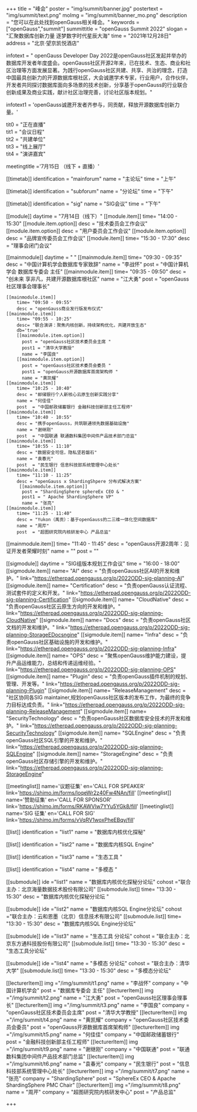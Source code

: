 +++
title = "峰会"
poster = "img/summit/banner.jpg"
postertext = "img/summit/text.png"
moImg = "img/summit/banner_mo.png"
description = "您可以在此处找到openGauss相关峰会。" 
keywords = ["openGauss","summit"]
summittitle = "openGauss Summit 2022"
slogan = "汇聚数据库创新力量 逐梦数字时代星辰大海"
time = "2021年12月28日"
address = "北京·望京凯悦酒店"
 

infotext = "	  openGauss Developer Day 2022是openGauss社区发起并举办的数据库开发者年度盛会。openGauss社区开源2年来，已在技术、生态、商业和社区治理等方面发展显著。为践行openGauss社区共建、共享、共治的理念，打造中国最具创新力的开源数据库根社区，大会诚邀学术专家，行业用户，合作伙伴，开发者共同探讨数据库面向多场景的技术创新，分享基于openGauss的行业联合创新成果及商业实践，献计社区治理完善，讨论社区版本规划。"

infotext1 = 'openGauss诚邀开发者齐参与，同贡献，释放开源数据库创新力量。'

tit0 = "正在直播"  
tit1 = "会议日程"  
tit2 = "共建单位"   
tit3 = "线上展厅"   
tit4 = "演讲嘉宾"   

meetingtitle ='7月15日 （线下 + 直播）'


[[timetab]]
identification = "mainforum"
name = "主论坛"
time = "上午"

[[timetab]]
identification = "subforum"
name = "分论坛"
time = "下午"

[[timetab]]
identification = "sig"
name = "SIG会议"
time = "下午"



[[module]] 
    daytime = "7月14日（线下）" 
    [[module.item]]
        time= "14:00 - 15:30"
        [[module.item.option]]
        desc = "技术委员会工作会议"
        [[module.item.option]]
        desc = "用户委员会工作会议"
        [[module.item.option]]
        desc = "品牌宣传委员会工作会议" 
    [[module.item]]
        time= "15:30 - 17:30"
        desc = "理事会闭门会议"


[[mainmodule]] 
    daytime = " " 
    [[mainmodule.item]]
        time= "09:30 - 09:35"
        desc = "中国计算机学会数据库专家致辞"
        name = "李战怀"
        post  = "中国计算机学会 数据库专委会 主任"
    [[mainmodule.item]]
        time= "09:35 - 09:50"
        desc = "创未来 享非凡，共建开源数据库根社区"
        name = "江大勇"
        post  = "openGauss社区理事会理事长" 
        
    [[mainmodule.item]]
        time= "09:50 - 09:55"
        desc = "openGauss商业发行版发布仪式" 
    [[mainmodule.item]]
        time= "09:55 - 10:25"
        desc= "联合演讲：聚焦内核创新，持续架构优化，共建开放生态"
        db='true'
        [[mainmodule.item.option]]
          post = "openGauss社区技术委员会主席 " 
          post1 = "清华大学教授" 
          name = "李国良"
        [[mainmodule.item.option]]
          post = "openGauss社区技术委员会委员 " 
          post1 = "openGauss开源数据库首席架构师 " 
          name = "黄凯耀"  
    [[mainmodule.item]]
        time= "10:25 - 10:40"
        desc = "邮储银行个人新核心云原生创新实践分享"
        name = "何佳佳"
        post  = "中国邮政储蓄银行 金融科技创新部主任工程师"
    [[mainmodule.item]]
        time= "10:40 - 10:55"
        desc = "携手openGauss，共筑联通领先数据基础设施"
        name = "谢继刚"
        post  = "中国联通 联通数科集团中间件产品技术部门总监"
    [[mainmodule.item]]
        time= "10:55 - 11:10"
        desc = "数据安全可信，隐私坚若磐石"
        name = "袁春光"
        post  = "民生银行 信息科技部系统管理中心处长"
    [[mainmodule.item]]
        time= "11:10 - 11:25"
        desc = "openGauss x ShardingShpere 分布式解决方案"
         [[mainmodule.item.option]]
          post = "ShardingSphere sphereEx CEO & " 
          post1 = " Apache ShardingSphere VP" 
          name = "张亮"   
    [[mainmodule.item]]
        time= "11:25 - 11:40"
        desc = "Yukon（禹贡）：基于openGauss的二三维一体化空间数据库"
        name = "周芹"
        post  = "超图研究院内核研发中心 产品总监"
  [[mainmodule.item]]
        time= "11:40 - 11:45"
        desc = "openGauss开源2周年：见证开发者荣耀时刻"
        name = ""
        post  = ""





[[sigmodule]]
    daytime = "SIG组版本规划工作会议"
    time = "16:00 - 18:00"
    [[sigmodule.item]]
        name= "AI"
        desc = "负责openGauss社区AI的开发和维护。"
        link="https://etherpad.opengauss.org/p/2022ODD-sig-planning-AI"
    [[sigmodule.item]]
      name= "Certification"
      desc = "负责openGauss认证流程、测试套件的定义和开发。" 
      link="https://etherpad.opengauss.org/p/2022ODD-sig-planning-Certification"
    [[sigmodule.item]]
      name= "CloudNative"
      desc = "负责openGauss社区云原生方向的开发和维护。" 
      link="https://etherpad.opengauss.org/p/2022ODD-sig-planning-CloudNative"
    [[sigmodule.item]]
      name= "Docs"
      desc = "负责openGauss社区文档的开发和维护。" 
      link="https://etherpad.opengauss.org/p/2022ODD-sig-planning-StorageEDocsngine"
    [[sigmodule.item]]
    name= "Infra"
    desc = "负责openGauss社区基础设施的开发和维护。" 
    link="https://etherpad.opengauss.org/p/2022ODD-sig-planning-Infra"
    [[sigmodule.item]]
    name= "OPS"
    desc = "聚焦openGauss维护能力建设，提升产品运维能力，总结和传递运维经验。" 
    link="https://etherpad.opengauss.org/p/2022ODD-sig-planning-OPS"
    [[sigmodule.item]]
    name= "Plugin"
    desc = "负责openGauss插件机制的规划、管理、开发等。" 
    link="https://etherpad.opengauss.org/p/2022ODD-sig-planning-Plugin"
    [[sigmodule.item]]
    name= "ReleaseManagement"
    desc = "社区协同各SIG maintainer,规划openGauss社区版本的发布工作，为最终的竞争力目标达成负责。" 
    link="https://etherpad.opengauss.org/p/2022ODD-sig-planning-ReleaseManagement"
    [[sigmodule.item]]
    name= "SecurityTechnology"
    desc = "负责openGauss社区数据库安全技术的开发和维护。" 
    link="https://etherpad.opengauss.org/p/2022ODD-sig-planning-SecurityTechnology"
    [[sigmodule.item]]
    name= "SQLEngine"
    desc = "负责openGauss社区SQL引擎的开发和维护。" 
    link="https://etherpad.opengauss.org/p/2022ODD-sig-planning-SQLEngine"
     [[sigmodule.item]]
    name= "StorageEngine"
    desc = "负责openGauss社区存储引擎的开发和维护。" 
    link="https://etherpad.opengauss.org/p/2022ODD-sig-planning-StorageEngine"
    


[[meetinglist]] 
  name='议题征集'
  en='CALL FOR SPEAKER'
  link='https://shimo.im/forms/loqeWr2z40Fw4NAn/fill'
[[meetinglist]] 
  name='赞助征集'
  en='CALL FOR SPONSOR'
  link='https://shimo.im/forms/RKAWVlw7YYu5YGk8/fill'
[[meetinglist]] 
  name='SIG 征集'
  en='CALL FOR SIG'
  link='https://shimo.im/forms/vVqRV1woxPheEBqy/fill'


[[list]]
identification = "list1"
name = "数据库内核优化探秘" 

[[list]]
identification = "list2"
name = "数据库内核SQL Engine" 

[[list]]
identification = "list3"
name = "生态工具 " 

[[list]]
identification = "list4"
name = "多模态 "  


[[submodule]]
    ide ="list1"
    name = "数据库内核优化探秘分论坛"
    cohost ="联合主办：北京海量数据技术股份有限公司"
    [[submodule.list]]
        time= "13:30 - 15:30"
        desc = "数据库内核优化探秘分论坛 "
    

[[submodule]]
    ide ="list2"
    name = "数据库内核SQL Engine分论坛"
    cohost ="联合主办：云和恩墨（北京）信息技术有限公司"
    [[submodule.list]]
        time= "13:30 - 15:30"
        desc = "数据库内核SQL Engine分论坛"
     

[[submodule]]
    ide ="list3"
    name = "生态工具 分论坛"
    cohost = "联合主办：北京东方通科技股份有限公司"
    [[submodule.list]]
        time= "13:30 - 15:30"
        desc = "生态工具分论坛" 

[[submodule]]
    ide ="list4"
    name = "多模态 分论坛"
    cohost = "联合主办：清华大学"
    [[submodule.list]]
        time= "13:30 - 15:30"
        desc = "多模态分论坛" 


[[lecturerItem]]
    img ="/img/summit/t1.png"
    name = "李战怀"
    company = "中国计算机学会"
    post = "数据库专委会 主任"
[[lecturerItem]]
    img ="/img/summit/t2.png"
    name = "江大勇" 
    post = "openGauss社区理事会理事长"
  [[lecturerItem]]
    img ="/img/summit/t3.png"
    name = "李国良"
    company = "openGauss社区技术委员会主席"
    post = "清华大学教授"
[[lecturerItem]]
    img ="/img/summit/t4.png"
    name = "黄凯耀"
    company = "openGauss社区技术委员会委员"
    post = "openGauss开源数据库首席架构师"
  [[lecturerItem]]
    img ="/img/summit/t5.png"
    name = "何佳佳"
    company = "中国邮政储蓄银行"
    post = "金融科技创新部主任工程师"
  [[lecturerItem]]
    img ="/img/summit/t9.png"
    name = "谢继刚"
    company = "中国联通"
    post = "联通数科集团中间件产品技术部门总监"
[[lecturerItem]]
    img ="/img/summit/t6.png"
    name = "袁春光"
    company = "民生银行"
    post = "信息科技部系统管理中心处长"
     [[lecturerItem]]
    img ="/img/summit/t7.png"
    name = "张亮"
    company = "ShardingSphere"
    post = "SphereEx CEO & Apache ShardingSphere PMC Chair"
[[lecturerItem]]
    img ="/img/summit/t8.png"
    name = "周芹"
    company = "超图研究院内核研发中心"
    post = "产品总监"
    

+++  





